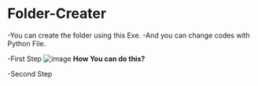 # Folder-Creater
-You can create the folder using this Exe.
-And you can change codes with Python File.


-First Step
![image](https://github.com/TheFlors/Folder-Creater/assets/120198325/e263468b-5be4-4f0f-bf6e-c23e49490eb0)
<b>How You can do this?</b>

-Second Step
